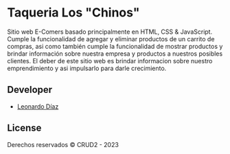 # Taqueria Los "Chinos"

Sitio web E-Comers basado principalmente en HTML, CSS & JavaScript.
    Cumple la funcionalidad de agregar y eliminar productos de un carrito de compras, asi como también
    cumple la funcionalidad de mostrar productos y brindar información sobre nuestra empresa y productos
    a nuestros posibles clientes. 
    El deber de este sitio web es brindar informacion sobre nuestro emprendimiento y asi impulsarlo para darle crecimiento.

## Developer

- [Leonardo Díaz](https://www.github.com/LeonardoDiaz1)

## License

Derechos reservados &copy; CRUD2 - 2023